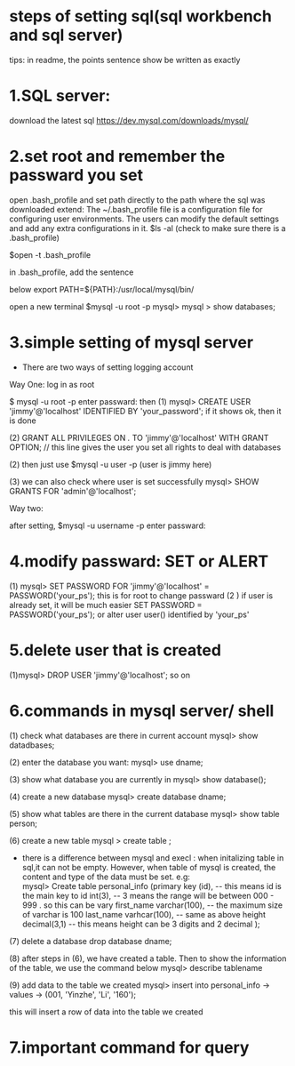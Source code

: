 steps of setting sql(sql workbench and sql server)
==============================
tips: in readme, the points sentence show be written as exactly 

1.SQL server:
==============================

download the latest sql https://dev.mysql.com/downloads/mysql/

2.set root and remember the passward you set
==============================

open .bash_profile and set path directly to the path where the sql was downloaded extend: The ~/.bash_profile file is a configuration file for configuring user environments. The users can modify the default settings and add any extra configurations in it. $ls -al (check to make sure there is a .bash_profile)

$open -t .bash_profile

in .bash_profile, add the sentence

 below export PATH=${PATH}:/usr/local/mysql/bin/

open a new terminal $mysql -u root -p
mysql>
mysql > show databases;

3.simple setting of mysql server
==============================

* There are two ways of setting logging account

Way One: log in as root 

$ mysql -u root -p 
enter passward: 
then 
(1) mysql> CREATE USER 'jimmy'@'localhost' IDENTIFIED BY 'your_password';
	if it shows ok, then it is done

(2) GRANT ALL PRIVILEGES ON *.* TO 'jimmy'@'localhost' WITH GRANT OPTION;
  // this line gives the user you set all rights to deal with databases

(2) then just use $mysql -u user -p (user is jimmy here)

(3) we can also check where user is set successfully 
    mysql> SHOW GRANTS FOR 'admin'@'localhost';

Way two: 

after setting, $mysql -u username -p 
enter passward:

4.modify passward: SET or ALERT
==============================

(1) mysql> SET PASSWORD FOR 'jimmy'@'localhost' = PASSWORD('your_ps');
	this is for root to change passward
(2 ) if user is already set, it will be much easier
	SET PASSWORD = PASSWORD('your_ps');
or alter user user() identified by 'your_ps'


5.delete user that is created
==============================

(1)mysql> DROP USER 'jimmy'@'localhost';
so on 

6.commands in mysql server/ shell
==============================
(1) check what databases are there in current account
mysql> show datadbases;

(2) enter the database you want:
mysql> use dname;

(3) show what database you are currently in
mysql> show database();

(4) create a new database
mysql> create database dname;

(5) show what tables are there in the current database
mysql> show table person;

(6) create a new table 
mysql > create table ;

* there is a difference between mysql and execl : when initalizing table in sql,it can not be empty. However, when table of mysql is created, the content and type of the data must be set.
e.g:	
mysql> Create table personal_info
(primary key (id), -- this means id is the main key to 
  id int(3), -- 3 means the range will be between 000 - 999 . so this can be vary
  first_name varchar(100), -- the maximum size of varchar is 100
  last_name varhcar(100), -- same as above
  height decimal(3,1) -- this means height can be 3 digits and 2 decimal
  );

(7) delete a database
drop database dname;

(8) after steps in (6), we have created a table. Then to show the information of the table, we use the command below
mysql> describe tablename

(9) add data to the table we created
mysql> insert into personal_info 
    -> values
    -> (001, 'Yinzhe', 'Li', '160');

this will insert a row of data into the table we created

7.important command for query
==============================


